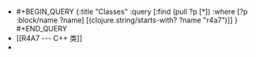 - #+BEGIN_QUERY
  {:title "Classes"
   :query [:find (pull ?p [*])
           :where 
           [?p :block/name ?name]
           [(clojure.string/starts-with? ?name "r4a7")]]
  }
  #+END_QUERY
- [[R4A7 --- C++ 类]]
-
